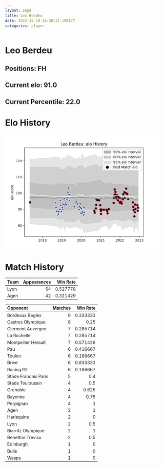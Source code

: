 ```yaml
---  
layout: page  
title: Leo Berdeu  
date: 2022-12-18 16:38:21.190177  
categories: player  
---
```

# Leo Berdeu

## Positions: FH

## Current elo: 91.0

## Current Percentile: 22.0

# Elo History


![elo history](history_LeoBerdeu.png)
# Match History


| Team   |   Appearances |   Win Rate |
|:-------|--------------:|-----------:|
| Lyon   |            54 |   0.527778 |
| Agen   |            42 |   0.321429 |

| Opponent             |   Matches |   Win Rate |
|:---------------------|----------:|-----------:|
| Bordeaux Begles      |         9 |   0.333333 |
| Castres Olympique    |         8 |   0.25     |
| Clermont Auvergne    |         7 |   0.285714 |
| La Rochelle          |         7 |   0.285714 |
| Montpellier Herault  |         7 |   0.571429 |
| Pau                  |         6 |   0.416667 |
| Toulon               |         6 |   0.166667 |
| Brive                |         6 |   0.833333 |
| Racing 92            |         6 |   0.166667 |
| Stade Francais Paris |         5 |   0.4      |
| Stade Toulousain     |         4 |   0.5      |
| Grenoble             |         4 |   0.625    |
| Bayonne              |         4 |   0.75     |
| Perpignan            |         4 |   1        |
| Agen                 |         2 |   1        |
| Harlequins           |         2 |   0        |
| Lyon                 |         2 |   0.5      |
| Biarritz Olympique   |         2 |   1        |
| Benetton Treviso     |         2 |   0.5      |
| Edinburgh            |         1 |   0        |
| Bulls                |         1 |   0        |
| Wasps                |         1 |   0        |